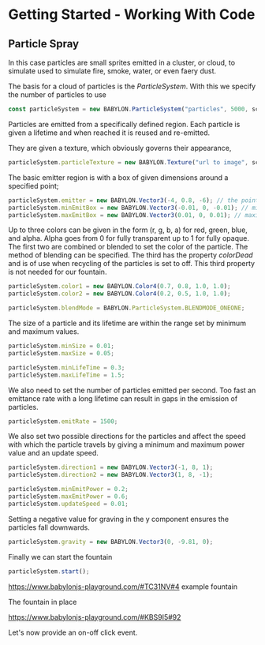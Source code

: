 # Getting Started - Working With Code
## Particle Spray
In this case particles are small sprites emitted in a cluster, or cloud,  to simulate used to simulate fire, smoke, water, or even faery dust.

The basis for a cloud of particles is the *ParticleSystem*. With this we specify the number of particles to use 
```javascript
const particleSystem = new BABYLON.ParticleSystem("particles", 5000, scene);  //scene is optional
```

Particles are emitted from a specifically defined region. Each particle is given a lifetime and when reached it is reused and re-emitted.

They are given a texture, which obviously governs their appearance,

```javascript
particleSystem.particleTexture = new BABYLON.Texture("url to image", scene);
```

The basic emitter region is with a box of given dimensions around a specified point;
```javascript 
particleSystem.emitter = new BABYLON.Vector3(-4, 0.8, -6); // the point at the top of the fountain
particleSystem.minEmitBox = new BABYLON.Vector3(-0.01, 0, -0.01); // minimum box dimensions
particleSystem.maxEmitBox = new BABYLON.Vector3(0.01, 0, 0.01); // maximum box dimensions
```

Up to three colors can be given in the form (r, g, b, a) for red, green, blue, and alpha. Alpha goes from 0 for fully transparent up to 1 for fully opaque. The first two are combined or blended to set the color of the particle. The method of blending can be specified. The third has the property *colorDead* and is of use when recycling of the particles is set to off. This third property is not needed for our fountain.
```javascript
particleSystem.color1 = new BABYLON.Color4(0.7, 0.8, 1.0, 1.0);
particleSystem.color2 = new BABYLON.Color4(0.2, 0.5, 1.0, 1.0);

particleSystem.blendMode = BABYLON.ParticleSystem.BLENDMODE_ONEONE;
```

The size of a particle and its lifetime are within the range set by minimum and maximum values.
```javascript
particleSystem.minSize = 0.01;
particleSystem.maxSize = 0.05;

particleSystem.minLifeTime = 0.3;
particleSystem.maxLifeTime = 1.5;
```

We also need to set the number of particles emitted per second. Too fast an emittance rate with a long lifetime can result in gaps in the emission of particles.
```javascript
particleSystem.emitRate = 1500;
```

We also set two possible directions for the particles and affect the speed with which the particle travels by giving a minimum and maximum power value and an update speed.
```javascript
particleSystem.direction1 = new BABYLON.Vector3(-1, 8, 1);
particleSystem.direction2 = new BABYLON.Vector3(1, 8, -1);

particleSystem.minEmitPower = 0.2;
particleSystem.maxEmitPower = 0.6;
particleSystem.updateSpeed = 0.01;
```

Setting a negative value for graving in the y component ensures the particles fall downwards.
```javascript
particleSystem.gravity = new BABYLON.Vector3(0, -9.81, 0);
```

Finally we can start the fountain 
```javascript
particleSystem.start();
```

https://www.babylonjs-playground.com/#TC31NV#4 example fountain

The fountain in place

https://www.babylonjs-playground.com/#KBS9I5#92

Let's now provide an on-off click event.